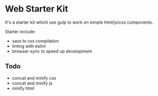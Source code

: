 # Web Starter Kit

It's a starter kit which use gulp to work on simple html/js/css components.

Starter include:
* sass to css compilation
* linting with eslint
* browser-sync to speed up development

## Todo

* concat and minify css
* concat and minify js
* minify html
